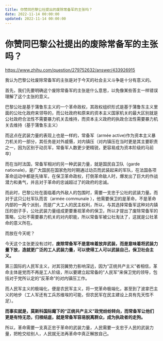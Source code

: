 ```yaml
---
title: 你赞同巴黎公社提出的废除常备军的主张吗？
date: 2022-11-14 00:00:00
updated: 2022-11-14 00:00:00
---
```


# 你赞同巴黎公社提出的废除常备军的主张吗？

https://www.zhihu.com/question/279752632/answer/433926915

我认为巴黎公社废除常备军的主张是对于今天的社会主义斗争是十分有意义的。

首先，我们先要明确这个废除常备军的主张是什么意思，以免像某些答主一样错误理解了这个主张的意义。

巴黎公社是基于蒲鲁东主义的一个革命政权，其政权组织形式是基于蒲鲁东主义里面的公社化政府来领导的，而公社政府和原来的资本主义国家机关的最大区别就是公社政府合法性不需要暴力机关去维持，而资本主义政府的执政合法性需要暴力机关去维持（基于蒲鲁东主义）

而这点在武装力量的表现上也是一样的，常备军（armée active)作为资本主义暴力机关的一部分，其任务是对外威慑，对内镇压（对内镇压在当时更是其主要职责之一，因为区别于动员军，常备军人数更少更精锐，更容易成为资本阶级的马前卒）

而在当时法国，常备军相对的另一种武装力量，就是国民自卫队（garde nationale)，是广大国民在国家危险时期通过动员而武装起来的军队，在法国各项革命运动中都是先锋军，在保卫革命政权，打倒革命敌人时，爆发出了巨大的作战潜力和勇气，并且对于革命的忠诚超过了的政府的忠诚。

而此时，巴黎公社在面临着内外敌人的包围时，需要一支忠于公社的武装力量。而对于这只公社军队而言（armée communale ），他需要保卫的是革命，不是革命内部的一两个派别，而是广大工人的民主权利，所以，与其选择常备军这种对内镇压的刽子手，公社武装力量组成更要重视革命的保卫，所以才提出了废除常备军的策略，公社不需要暴力机关的对内职能，所以常备军被公社淘汰了，这就是公社革命的意义所在。

而放在今天呢？

今天这个主张更没有过时，**废除常备军不是意味着放弃武装，而是意味着将武装力量下放，造就更广泛的工人武装力量，可以使得工人可以武装自己，保卫社会主义。**

第三国际的人民军主义，对其羽翼势力影响深远，因为“正统共产主义”者相信，革命主体是党而不再是工人阶级，所以要建立起常备的“人民军”来保卫党的领导，包括对于党所认定的“反革命”的对内镇压工作。

而人民军主义的极端化，便是农民军主义，将一党革命极端化，甚至到了波拿巴主义的地步（工人军还有工兵苏维埃的可能，但农民军在民主建设上具有先天性不足）。

**而事实就是，莫斯科国际麾下的“正统共产主义”政党纷纷转向，而常备军让他们更是有恃无恐，归根结底，就是常备军容易脱离群众，成为执政者的走狗。**

所以，革命需要一支真正忠于革命的武装力量，人民需要一支忠于人民的武装力量，把枪交给别人，人民就无法再革命中真正解放自己。

